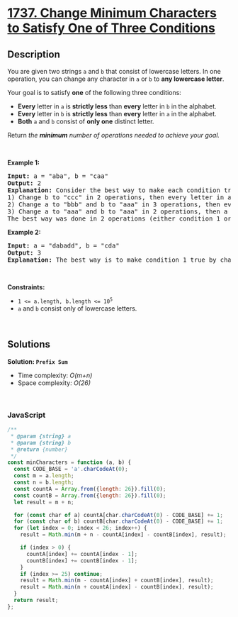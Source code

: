 # [1737. Change Minimum Characters to Satisfy One of Three Conditions](https://leetcode.com/problems/change-minimum-characters-to-satisfy-one-of-three-conditions)

## Description

<div class="xFUwe" data-track-load="description_content"><p>You are given two strings <code>a</code> and <code>b</code> that consist of lowercase letters. In one operation, you can change any character in <code>a</code> or <code>b</code> to <strong>any lowercase letter</strong>.</p>

<p>Your goal is to satisfy <strong>one</strong> of the following three conditions:</p>

<ul>
	<li><strong>Every</strong> letter in <code>a</code> is <strong>strictly less</strong> than <strong>every</strong> letter in <code>b</code> in the alphabet.</li>
	<li><strong>Every</strong> letter in <code>b</code> is <strong>strictly less</strong> than <strong>every</strong> letter in <code>a</code> in the alphabet.</li>
	<li><strong>Both</strong> <code>a</code> and <code>b</code> consist of <strong>only one</strong> distinct letter.</li>
</ul>

<p>Return <em>the <strong>minimum</strong> number of operations needed to achieve your goal.</em></p>

<p>&nbsp;</p>
<p><strong class="example">Example 1:</strong></p>

<pre><strong>Input:</strong> a = "aba", b = "caa"
<strong>Output:</strong> 2
<strong>Explanation:</strong> Consider the best way to make each condition true:
1) Change b to "ccc" in 2 operations, then every letter in a is less than every letter in b.
2) Change a to "bbb" and b to "aaa" in 3 operations, then every letter in b is less than every letter in a.
3) Change a to "aaa" and b to "aaa" in 2 operations, then a and b consist of one distinct letter.
The best way was done in 2 operations (either condition 1 or condition 3).
</pre>

<p><strong class="example">Example 2:</strong></p>

<pre><strong>Input:</strong> a = "dabadd", b = "cda"
<strong>Output:</strong> 3
<strong>Explanation:</strong> The best way is to make condition 1 true by changing b to "eee".
</pre>

<p>&nbsp;</p>
<p><strong>Constraints:</strong></p>

<ul>
	<li><code>1 &lt;= a.length, b.length &lt;= 10<sup>5</sup></code></li>
	<li><code>a</code> and <code>b</code> consist only of lowercase letters.</li>
</ul>
</div>

<p>&nbsp;</p>

## Solutions

**Solution: `Prefix Sum`**

- Time complexity: <em>O(m+n)</em>
- Space complexity: <em>O(26)</em>

<p>&nbsp;</p>

### **JavaScript**

```js
/**
 * @param {string} a
 * @param {string} b
 * @return {number}
 */
const minCharacters = function (a, b) {
  const CODE_BASE = 'a'.charCodeAt(0);
  const m = a.length;
  const n = b.length;
  const countA = Array.from({length: 26}).fill(0);
  const countB = Array.from({length: 26}).fill(0);
  let result = m + n;

  for (const char of a) countA[char.charCodeAt(0) - CODE_BASE] += 1;
  for (const char of b) countB[char.charCodeAt(0) - CODE_BASE] += 1;
  for (let index = 0; index < 26; index++) {
    result = Math.min(m + n - countA[index] - countB[index], result);

    if (index > 0) {
      countA[index] += countA[index - 1];
      countB[index] += countB[index - 1];
    }
    if (index >= 25) continue;
    result = Math.min(m - countA[index] + countB[index], result);
    result = Math.min(n + countA[index] - countB[index], result);
  }
  return result;
};
```
